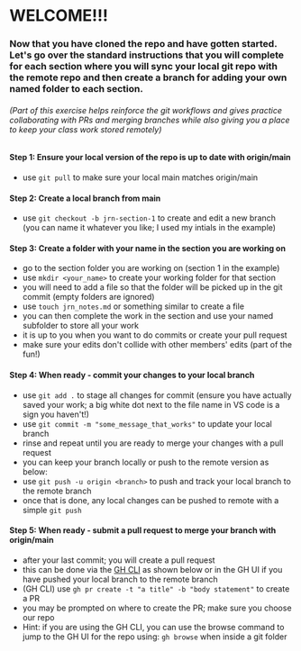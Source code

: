 # WELCOME!!!

### Now that you have cloned the repo and have gotten started.  Let's go over the standard instructions that you will complete for each section where you will sync your local git repo with the remote repo and then create a branch for adding your own named folder to each section.  
###### (Part of this exercise helps reinforce the git workflows and gives practice collaborating with PRs and merging branches while also giving you a place to keep your class work stored remotely)

#### Step 1: Ensure your local version of the repo is up to date with origin/main
- use `git pull` to make sure your local main matches origin/main

#### Step 2: Create a local branch from main
- use `git checkout -b jrn-section-1` to create and edit a new branch (you can name it whatever you like; I used my intials in the example)

#### Step 3: Create a folder with your name in the section you are working on
- go to the section folder you are working on (section 1 in the example)
- use `mkdir <your_name>` to create your working folder for that section
- you will need to add a file so that the folder will be picked up in the git commit (empty folders are ignored)
- use `touch jrn_notes.md` or something similar to create a file
- you can then complete the work in the section and use your named subfolder to store all your work
- it is up to you when you want to do commits or create your pull request
- make sure your edits don't collide with other members' edits (part of the fun!)

#### Step 4: When ready - commit your changes to your local branch
- use `git add .` to stage all changes for commit (ensure you have actually saved your work; a big white dot next to the file name in VS code is a sign you haven't!)
- use `git commit -m "some_message_that_works"` to update your local branch
- rinse and repeat until you are ready to merge your changes with a pull request
- you can keep your branch locally or push to the remote version as below:
- use `git push -u origin <branch>` to push and track your local branch to the remote branch
- once that is done, any local changes can be pushed to remote with a simple `git push`

#### Step 5: When ready - submit a pull request to merge your branch with origin/main
- after your last commit; you will create a pull request
- this can be done via the [GH CLI](https://cli.github.com/) as shown below or in the GH UI if you have pushed your local branch to the remote branch
- (GH CLI) use `gh pr create -t "a title" -b "body statement"` to create a PR
- you may be prompted on where to create the PR; make sure you choose our repo
- Hint: if you are using the GH CLI, you can use the browse command to jump to the GH UI for the repo using: `gh browse` when inside a git folder